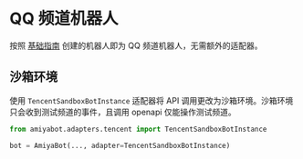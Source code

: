 # QQ 频道机器人

按照 [基础指南](/develop/basic/index.md) 创建的机器人即为 QQ 频道机器人，无需额外的适配器。

## 沙箱环境

使用 `TencentSandboxBotInstance` 适配器将 API 调用更改为沙箱环境。沙箱环境只会收到测试频道的事件，且调用 openapi 仅能操作测试频道。

```python
from amiyabot.adapters.tencent import TencentSandboxBotInstance

bot = AmiyaBot(..., adapter=TencentSandboxBotInstance)
```
